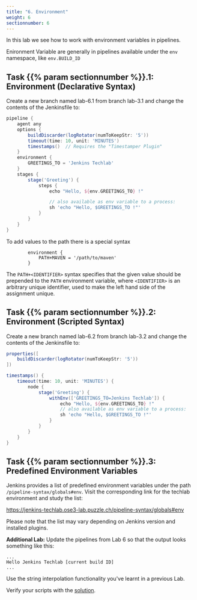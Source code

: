 ```yaml
---
title: "6. Environment"
weight: 6
sectionnumber: 6
---
```



In this lab we see how to work with environment variables in pipelines.

Enironment Variable are generally in pipelines available under the ``env`` namespace, like ``env.BUILD_ID``


## Task {{% param sectionnumber %}}.1: Environment (Declarative Syntax)


Create a new branch named lab-6.1 from branch lab-3.1 and change the contents of the Jenkinsfile to:

```groovy
pipeline {
    agent any
    options {
        buildDiscarder(logRotator(numToKeepStr: '5'))
        timeout(time: 10, unit: 'MINUTES')
        timestamps()  // Requires the "Timestamper Plugin"
    }
    environment {
        GREETINGS_TO = 'Jenkins Techlab'
    }
    stages {
        stage('Greeting') {
            steps {
                echo "Hello, ${env.GREETINGS_TO} !"

                // also available as env variable to a process:
                sh 'echo "Hello, $GREETINGS_TO !"'
            }
        }
    }
}
```

To add values to the path there is a special syntax

```
        environment {
            PATH+MAVEN = '/path/to/maven'
        }
```

The ``PATH+<IDENTIFIER>`` syntax specifies
that the given value should be prepended to the ``PATH`` environment variable, where ``<IDENTIFIER>`` is an arbitrary unique identifier, used to make the left hand side of the assignment unique.


## Task {{% param sectionnumber %}}.2: Environment (Scripted Syntax)


Create a new branch named lab-6.2 from branch lab-3.2 and change the contents of the Jenkinsfile to:

```groovy
properties([
    buildDiscarder(logRotator(numToKeepStr: '5'))
])

timestamps() {
    timeout(time: 10, unit: 'MINUTES') {
        node {
            stage('Greeting') {
                withEnv(['GREETINGS_TO=Jenkins Techlab']) {
                    echo "Hello, ${env.GREETINGS_TO} !"
                    // also available as env variable to a process:
                    sh 'echo "Hello, $GREETINGS_TO !"'
                }
            }
        }
    }
}
```


## Task {{% param sectionnumber %}}.3: Predefined Environment Variables


Jenkins provides a list of predefined environment variables under the path ``/pipeline-syntax/globals#env``. Visit the corresponding link for the techlab environment and study the list:

<https://jenkins-techlab.ose3-lab.puzzle.ch/pipeline-syntax/globals#env>

Please note that the list may vary depending on Jenkins version and installed plugins.

**Additional Lab:** Update the pipelines from Lab 6 so that the output looks something like this:

```
...
Hello Jenkins Techlab [current build ID]
...
```

Use the string interpolation functionality you've learnt in a previous Lab.

Verify your scripts with the [solution](./06_3_environment_solution/).

